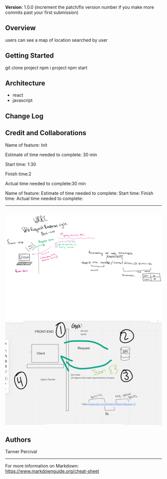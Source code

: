 **Version**:
 1.0.0 (increment the patch/fix version number if you make more commits past your first submission)

## Overview

users can see a map of location searched by user

## Getting Started

git clone project
npm i project
npm start

## Architecture

- react
- javascript

## Change Log
<!-- Use this area to document the iterative changes made to your application as each feature is successfully implemented. Use time stamps. Here's an example:

01-01-2001 4:59pm - Application now has a fully-functional express server, with a GET route for the location resource. -->

## Credit and Collaborations

Name of feature: Init

Estimate of time needed to complete: 30 min

Start time: 1:30

Finish time:2 

Actual time needed to complete:30 min

Name of feature: 
Estimate of time needed to complete: 
Start time: 
Finish time:
Actual time needed to complete:

---------------------------------
![ScreenShot](./public/images/wrrc1.png)
![ScreenShot](./public/images/WRRC.PNG)
------------------------------

## Authors
Tanner Percival

------------------------------

For more information on Markdown: https://www.markdownguide.org/cheat-sheet

